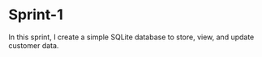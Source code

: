 # Sprint-1
In this sprint, I create a simple SQLite database to store, view, and update customer data.
